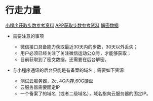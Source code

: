 #  行走力量





[小程序获取步数参考资料](https://developers.weixin.qq.com/miniprogram/dev/api/open-api/werun/wx.getWeRunData.html)
[APP获取步数参考资料](https://uniapp.dcloud.io/api/other/sport)
[解密数据](https://developers.weixin.qq.com/miniprogram/dev/framework/open-ability/signature.html#method-cloud)

* 需要注意的事项
  * 微信接口具备能力获取最近30天内的步数，30天以外丢失；
  * 用户必须已经关注了关注微信运动公众号，才能够获取；
  * 目前获取到了密文数据，还需要在后台解密。

* 与小程序通讯的后台只能是有备案的域名；需要如下资源
	* 测试云服务器，2c, 4G内存,60G硬盘
	* 云服务器需要固定IP
	* 一个备案了的域名（或者二级域名），域名指向云服务器的固定IP。


